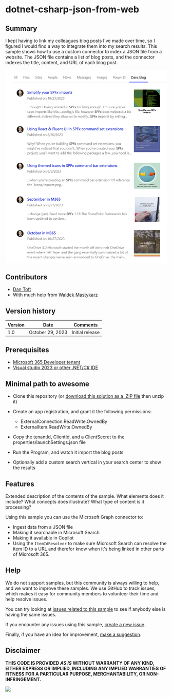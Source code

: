 # dotnet-csharp-json-from-web

## Summary

I kept having to link my colleagues blog posts I've made over time, so I figured I would find a way to integrate them into my search results. This sample shows how to use a custom connector to index a JSON file from a website. The JSON file contains a list of blog posts, and the connector indexes the title, content, and URL of each blog post.

![Results sample](./assets/screenshot.png)

## Contributors

* [Dan Toft](https://github.com/Tanddant)
* With much help from [Waldek Mastykarz
](https://github.com/waldekmastykarz)

## Version history

Version|Date|Comments
-------|----|--------
1.0|October 29, 2023|Initial release

## Prerequisites

* [Microsoft 365 Developer tenant](https://developer.microsoft.com/microsoft-365/dev-program)
* [Visual studio 2023 or other .NET/C# IDE](https://visualstudio.microsoft.com/)

## Minimal path to awesome

* Clone this repository (or [download this solution as a .ZIP file](https://pnp.github.io/download-partial/?url=https://github.com/pnp/graph-connectors-samples/tree/main/samples/dotnet-csharp-json-from-web) then unzip it)

* Create an app registration, and grant it the following permissions:
  * ExternalConnection.ReadWrite.OwnedBy
  * ExternalItem.ReadWrite.OwnedBy
* Copy the tenantId, ClientId, and a ClientSecret to the properties/launchSettings.json file
* Run the Program, and watch it import the blog posts
* Optionally add a custom search vertical in your search center to show the results

## Features

Extended description of the contents of the sample. What elements does it include? What concepts does illustrate? What type of content is it processing?

Using this sample you can use the Microsoft Graph connector to:

* Ingest data from a JSON file
* Making it searchable in Microsoft Search
* Making it available in Copilot
* Using the `ItemIdResolver` to make sure Microsoft Search can resolve the item ID to a URL and therefor know when it's being linked in other parts of Microsoft 365.

## Help

We do not support samples, but this community is always willing to help, and we want to improve these samples. We use GitHub to track issues, which makes it easy for  community members to volunteer their time and help resolve issues.

You can try looking at [issues related to this sample](https://github.com/pnp/graph-connectors-samples/issues?q=label%3A%22sample%3A%20dotnet-csharp-json-from-web%22) to see if anybody else is having the same issues.

If you encounter any issues using this sample, [create a new issue](https://github.com/pnp/graph-connectors-samples/issues/new).

Finally, if you have an idea for improvement, [make a suggestion](https://github.com/pnp/graph-connectors-samples/issues/new).

## Disclaimer

**THIS CODE IS PROVIDED *AS IS* WITHOUT WARRANTY OF ANY KIND, EITHER EXPRESS OR IMPLIED, INCLUDING ANY IMPLIED WARRANTIES OF FITNESS FOR A PARTICULAR PURPOSE, MERCHANTABILITY, OR NON-INFRINGEMENT.**

![](https://m365-visitor-stats.azurewebsites.net/SamplesGallery/pnp-graph-connector-dotnet-csharp-json-from-web)
